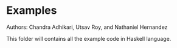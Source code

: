 # Examples

Authors: Chandra Adhikari,
         Utsav Roy, and
	 Nathaniel Hernandez

This folder will contains all the example code in Haskell language.
